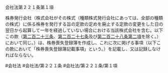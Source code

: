 会社法第２２１条第１項

株券発行会社（株式会社がその株式（種類株式発行会社にあっては、全部の種類の株式）に係る株券を発行する旨の定款の定めを廃止する定款の変更をした日の翌日から起算して一年を経過していない場合における当該株式会社を含む。以下この款（[第二百二十三条](会社法＿＿＿＿第２２３条)、[第二百二十七条](会社法＿＿＿＿第２２７条)及び[第二百二十八条第二項](会社法＿＿＿＿第２２８条第２項)を除く。）において同じ。）は、株券喪失登録簿を作成し、これに次に掲げる事項（以下この款において「株券喪失登録簿記載事項」という。）を記載し、又は記録しなければならない。

#会社法
#会社法/第２２１条
#会社法/第２２１条/第１項

